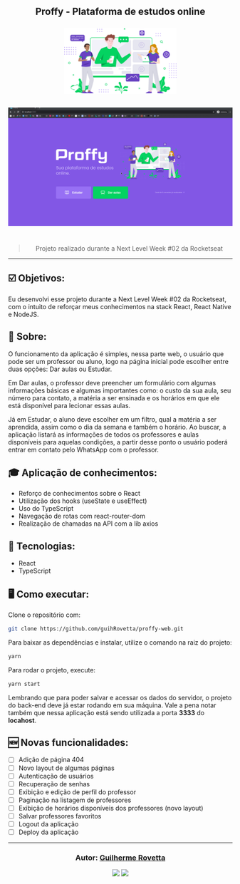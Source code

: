 <h2 align="center">
Proffy - Plataforma de estudos online
<br/>
<br/>
<img src="./src/assets/images/landing.svg" width="50%">
<br/>

<br/>
<div style="display:flex">
<img src="./src/assets/videos/proffy-web-demo.gif" width="100%">
</div>
<br/>

</h2>

<blockquote align="center">
  Projeto realizado durante a Next Level Week #02 da Rocketseat
</blockquote>

<hr/>

## :ballot_box_with_check: Objetivos:

Eu desenvolvi esse projeto durante a Next Level Week #02 da Rocketseat, com o intuito de reforçar meus conhecimentos na stack React, React Native e NodeJS.

## :book: Sobre:

O funcionamento da aplicação é simples, nessa parte web, o usuário que pode ser um professor ou aluno, logo na página inicial pode escolher entre duas opções: Dar aulas ou Estudar.

Em Dar aulas, o professor deve preencher um formulário com algumas informações básicas e algumas importantes como: o custo da sua aula, seu número para contato, a matéria a ser ensinada e os horários em que ele está disponível para lecionar essas aulas.

Já em Estudar, o aluno deve escolher em um filtro, qual a matéria a ser aprendida, assim como o dia da semana e também o horário. Ao buscar, a aplicação listará as informações de todos os professores e aulas disponíveis para aquelas condições, a partir desse ponto o usuário poderá entrar em contato pelo WhatsApp com o professor.

## 🎓 Aplicação de conhecimentos:

- Reforço de conhecimentos sobre o React
- Utilização dos hooks (useState e useEffect)
- Uso do TypeScript
- Navegação de rotas com react-router-dom
- Realização de chamadas na API com a lib axios


## 🚀 Tecnologias:

- React
- TypeScript

## 🖥️ Como executar:

Clone o repositório com:

```bash
git clone https://github.com/guihRovetta/proffy-web.git
```

Para baixar as dependências e instalar, utilize o comando na raiz do projeto:

```bash
yarn
```

Para rodar o projeto, execute:

```bash
yarn start
```

Lembrando que para poder salvar e acessar os dados do servidor, o projeto do back-end deve já estar rodando em sua máquina. Vale a pena notar também que nessa aplicação está sendo utilizada a porta <strong>3333</strong> do <strong>locahost</strong>.

## :new: Novas funcionalidades:

- [ ] Adição de página 404
- [ ] Novo layout de algumas páginas
- [ ] Autenticação de usuários
- [ ] Recuperação de senhas
- [ ] Exibição e edição de perfil do professor
- [ ] Paginação na listagem de professores
- [ ] Exibição de horários disponíveis dos professores (novo layout)
- [ ] Salvar professores favoritos
- [ ] Logout da aplicação
- [ ] Deploy da aplicação

---

<h3 align="center">
Autor: <a alt="Guilherme Rovetta" href="https://github.com/guihRovetta">Guilherme Rovetta</a>
</h3>

<p align="center">

  <a alt="Guilherme de Almeida Rovetta Linkedin" href="https://www.linkedin.com/in/guilherme-rovetta-381a89b0">
  <img src="https://img.shields.io/badge/LinkedIn-Guilherme%20Rovetta-blue?logo=linkedin"/></a>
  <a alt="Guilherme de Almeida Rovetta GitHub" href="https://github.com/guihRovetta">
  <img src="https://img.shields.io/badge/GitHub-guihRovetta-lightgrey?logo=github"/></a>

</p>